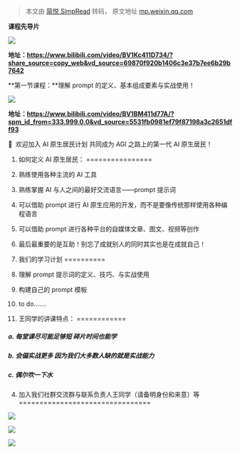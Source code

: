 > 本文由 [简悦 SimpRead](http://ksria.com/simpread/) 转码， 原文地址 [mp.weixin.qq.com](https://mp.weixin.qq.com/s/NZ8YiniKsIx0CfCrC1Ar-g)

**课程先导片**

![](https://mmbiz.qpic.cn/mmbiz_png/X7R48md7khzgcibw0qu2ergWH3DVMYHehEPicIhJicTqjOv05eZfaQNqiahe27WticLR06bgqWaaFsmMTMMOehqzyMg/640?wx_fmt=png&from=appmsg)

  
**地址：https://www.bilibili.com/video/BV1Kc411D734/?share_source=copy_web&vd_source=69870f920b1406c3e37b7ee6b29b7642**

**第一节课程：**理解 prompt 的定义、基本组成要素与实战使用！

![](https://mmbiz.qpic.cn/mmbiz_png/X7R48md7khzgcibw0qu2ergWH3DVMYHehBsqfzibDaAiaquicaDfehOn4GgqCTbDRQM9lYxn5oPV8BicoTwohXee7GQ/640?wx_fmt=png&from=appmsg)

****地址：https://www.bilibili.com/video/BV1BM411d77A/?spm_id_from=333.999.0.0&vd_source=5531fb0981ef79f87198a3c2651dff93****

👋  欢迎加入 AI 原生居民计划 共同成为 AGI 之路上的第一代 AI 原生居民！

1. 如何定义 AI 原生居民：
================

1.  熟练使用各种主流的 AI 工具
    
2.  熟练掌握 AI 与人之间的最好交流语言——prompt 提示词
    
3.  可以借助 prompt 进行 AI 原生应用的开发，而不是要像传统那样使用各种编程语言
    
4.  可以借助 prompt 进行各种平台的自媒体文章、图文、视频等创作
    
5.  最后最重要的是互助！别忘了成就别人的同时其实也是在成就自己！
    

2. 我们的学习计划
==========

6.  理解 prompt 提示词的定义、技巧、与实战使用
    
7.  构建自己的 prompt 模板
    
8.  to do.......
    

3. 王同学的讲课特点：
============

##### a. 每堂课尽可能足够短 碎片时间也能学

##### b. 会偏实战更多 因为我们大多数人缺的就是实战能力

##### c. 偶尔吹一下水

4. 加入我们社群交流群与联系负责人王同学（请备明身份和来意）等
================================

![](https://mmbiz.qpic.cn/mmbiz_jpg/X7R48md7khzgcibw0qu2ergWH3DVMYHehwGQxVAaRZIe1icUicKEib7LAG0dgW4GUq4GLH5XibZ6LI1MdAyzB6ZtickA/640?wx_fmt=jpeg&from=appmsg)

![](https://mmbiz.qpic.cn/mmbiz_jpg/X7R48md7khzgcibw0qu2ergWH3DVMYHehnO7yNibpQcqAjP0x5OmKNYichTAXKIicXZibOxtnibQNDJm7coIh87PL2jQ/640?wx_fmt=jpeg&from=appmsg)

![](https://mmbiz.qpic.cn/mmbiz_png/X7R48md7khzgcibw0qu2ergWH3DVMYHeh2hB6BYsAW2HiawtmBJZQmR9JUWuicESP5Z733FWXgQUqiccONaEGYWXAA/640?wx_fmt=png&from=appmsg)